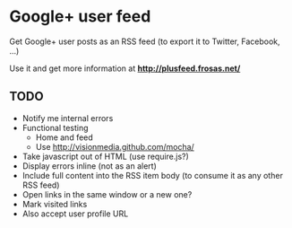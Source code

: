 # Google+ user feed

Get Google+ user posts as an RSS feed (to export it to Twitter, Facebook, ...)

Use it and get more information at **http://plusfeed.frosas.net/**

## TODO

- Notify me internal errors
- Functional testing
  - Home and feed
  - Use http://visionmedia.github.com/mocha/
- Take javascript out of HTML (use require.js?)
- Display errors inline (not as an alert)
- Include full content into the RSS item body (to consume it as any other RSS feed)
- Open links in the same window or a new one?
- Mark visited links
- Also accept user profile URL

